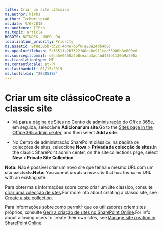 ```yaml
---
title: Criar um site clássico
ms.author: kirks
author: Techwriter40
ms.date: 9/6/2018
ms.audience: ITPro
ms.topic: article
ROBOTS: NOINDEX, NOFOLLOW
localization_priority: Priority
ms.assetid: 9f8e385b-dd2c-4d4e-b5f0-e28a24db4d83
ms.openlocfilehash: 5cf8511c2b7322f40aa8e911ced63980b8e800ed
ms.sourcegitcommit: d6ea5e9458a2b8ceaab3ac4bd483e1130b9a398a
ms.translationtype: MT
ms.contentlocale: pt-PT
ms.lasthandoff: 01/15/2019
ms.locfileid: "28305185"
---
```

# <a name="create-a-classic-site"></a><span data-ttu-id="00905-102">Criar um site clássico</span><span class="sxs-lookup"><span data-stu-id="00905-102">Create a classic site</span></span>

- <span data-ttu-id="00905-103">Vá para a [página de Sites no Centro de administração do Office 365](https://portal.office.com/adminportal/home#/SitesList)e, em seguida, seleccione **Adicionar um site**.</span><span class="sxs-lookup"><span data-stu-id="00905-103">Go to the [Sites page in the Office 365 admin center](https://portal.office.com/adminportal/home#/SitesList), and then select **Add a site**.</span></span> 
    
- <span data-ttu-id="00905-104">No Centro de administração SharePoint clássico, na página de colecções de sites, seleccione **Nova** \> **Privada de colecção de sites**.</span><span class="sxs-lookup"><span data-stu-id="00905-104">In the classic SharePoint admin center, on the site collections page, select **New** \> **Private Site Collection**.</span></span> 
    
 <span data-ttu-id="00905-105">**Nota:** Não é possível criar um novo site que tenha o mesmo URL com um site existente.</span><span class="sxs-lookup"><span data-stu-id="00905-105">**Note:** You cannot create a new site that has the same URL with an existing site.</span></span> 
  
<span data-ttu-id="00905-106">Para obter mais informações sobre como criar um site clássico, consulte [criar uma colecção de sites](https://go.microsoft.com/fwlink/?linkid=866295).</span><span class="sxs-lookup"><span data-stu-id="00905-106">For more info about creating a classic site, see [Create a site collection](https://go.microsoft.com/fwlink/?linkid=866295).</span></span>
  
<span data-ttu-id="00905-107">Para informações sobre como permitir que os utilizadores criem sites próprios, consulte [Gerir a criação de sites no SharePoint Online](https://go.microsoft.com/fwlink/?linkid=866296).</span><span class="sxs-lookup"><span data-stu-id="00905-107">For info about allowing users to create their own sites, see [Manage site creation in SharePoint Online](https://go.microsoft.com/fwlink/?linkid=866296).</span></span>
  

